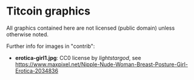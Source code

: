 # Titcoin graphics

All graphics contained here are not licensed (public domain) unless otherwise noted.

Further info for images in "contrib":
* **erotica-girl1.jpg**: CC0 license by _lightstargod_, see https://www.maxpixel.net/Nipple-Nude-Woman-Breast-Posture-Girl-Erotica-2034836